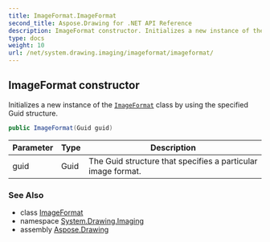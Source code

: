 ```yaml
---
title: ImageFormat.ImageFormat
second_title: Aspose.Drawing for .NET API Reference
description: ImageFormat constructor. Initializes a new instance of the ImageFormat class by using the specified Guid structure
type: docs
weight: 10
url: /net/system.drawing.imaging/imageformat/imageformat/
---
```

## ImageFormat constructor

Initializes a new instance of the [`ImageFormat`](../) class by using the specified Guid structure.

```csharp
public ImageFormat(Guid guid)
```

| Parameter | Type | Description |
| --- | --- | --- |
| guid | Guid | The Guid structure that specifies a particular image format. |

### See Also

* class [ImageFormat](../)
* namespace [System.Drawing.Imaging](../../imageformat/)
* assembly [Aspose.Drawing](../../../)


